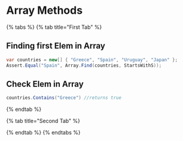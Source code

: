 # Array Methods

{% tabs %}
{% tab title="First Tab" %}
## Finding first Elem in Array

```csharp
var countries = new[] { "Greece", "Spain", "Uruguay", "Japan" };
Assert.Equal("Spain", Array.Find(countries, StartsWithS));
```

## Check Elem in Array

```csharp
countries.Contains("Greece") //returns true
```
{% endtab %}

{% tab title="Second Tab" %}

{% endtab %}
{% endtabs %}



